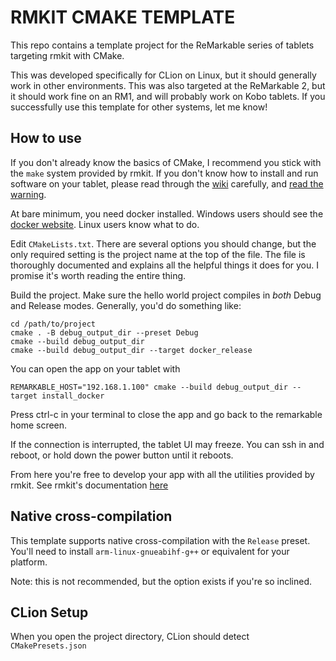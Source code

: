 # RMKIT CMAKE TEMPLATE

This repo contains a template project for the ReMarkable series of tablets targeting rmkit with CMake.

This was developed specifically for CLion on Linux, but it should generally work in other environments. This was also targeted at the ReMarkable 2, but it should work fine on an RM1, and will probably work on Kobo tablets. If you successfully use this template for other systems, let me know!

## How to use

If you don't already know the basics of CMake, I recommend you stick with the `make` system provided by rmkit. If you don't know how to install and run software on your tablet, please read through the [wiki]() carefully, and [read the warning]().

At bare minimum, you need docker installed. Windows users should see the [docker website](). Linux users know what to do.

Edit `CMakeLists.txt`. There are several options you should change, but the only required setting is the project name at the top of the file. The file is thoroughly documented and explains all the helpful things it does for you. I promise it's worth reading the entire thing.

Build the project. Make sure the hello world project compiles in *both* Debug and Release modes. Generally, you'd do something like:
```shell
cd /path/to/project
cmake . -B debug_output_dir --preset Debug
cmake --build debug_output_dir
cmake --build debug_output_dir --target docker_release
```

You can open the app on your tablet with
```shell
REMARKABLE_HOST="192.168.1.100" cmake --build debug_output_dir --target install_docker
```

Press ctrl-c in your terminal to close the app and go back to the remarkable home screen.

If the connection is interrupted, the tablet UI may freeze. You can ssh in and reboot, or hold down the power button until it reboots.

From here you're free to develop your app with all the utilities provided by rmkit. See rmkit's documentation [here]()

## Native cross-compilation

This template supports native cross-compilation with the `Release` preset. You'll need to install `arm-linux-gnueabihf-g++` or equivalent for your platform.

Note: this is not recommended, but the option exists if you're so inclined.

## CLion Setup

When you open the project directory, CLion should detect `CMakePresets.json`